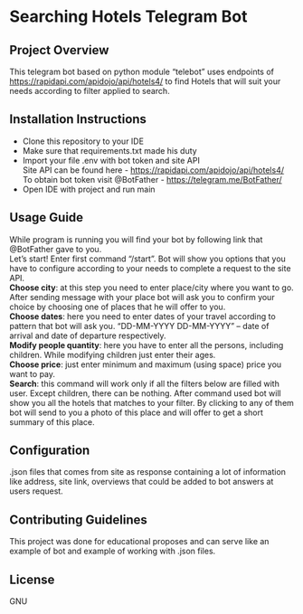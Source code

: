 # Searching Hotels Telegram Bot

## Project Overview
This telegram bot based on python module “telebot” uses endpoints of https://rapidapi.com/apidojo/api/hotels4/ to find Hotels that will suit your needs according to filter applied to search.


## Installation Instructions
- Clone this repository to your IDE 
- Make sure that requirements.txt made his duty
- Import your file .env with bot token and site API<br>
Site API can be found here - https://rapidapi.com/apidojo/api/hotels4/<br>
To obtain bot token visit @BotFather - https://telegram.me/BotFather/<br>
- Open IDE with project and run main

## Usage Guide
While program is running you will find your bot by following link that @BotFather gave to you.<br>
Let’s start!  Enter first command “/start”. Bot will show you options that you have to configure according to your
 needs to complete a request to the site API.<br> 
<b>Choose city</b>: at this step you need to enter place/city where you want to go. After sending message with your place
 bot will ask you to confirm your choice by choosing one of places that he will offer to you.<br>
<b>Choose dates</b>: here you need to enter dates of your travel according to pattern that bot will ask you.
“DD-MM-YYYY DD-MM-YYYY” – date of arrival and date of departure respectively.<br>
<b>Modify people quantity</b>: here you have to enter all the persons, including children. While modifying children just enter their ages.<br>
<b>Choose price</b>: just enter minimum and maximum (using space) price you want to pay.<br>
<b>Search</b>: this command will work only if all the filters below are filled with user. Except children, there
can be nothing. After command used bot will show you all the hotels that matches to your filter. By clicking
to any of them bot will send to you a photo of this place and will offer to get a short summary of this place.  

## Configuration
.json files that comes from site as response containing a lot of information like address, site link, overviews
that could be added to bot answers at users request. 


## Contributing Guidelines
This project  was done for educational proposes and can serve like an example of bot and example of working with .json files.


## License
GNU
